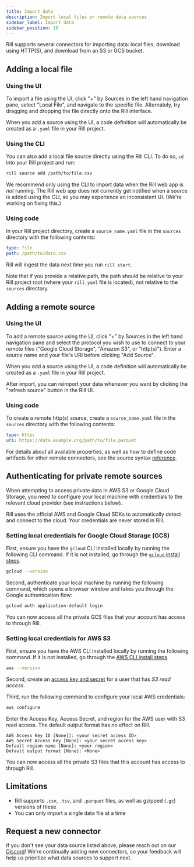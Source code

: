 ```yaml
---
title: Import data
description: Import local files or remote data sources
sidebar_label: Import data
sidebar_position: 10
---
```


Rill supports several connectors for importing data: local files, download using HTTP(S), and download from an S3 or GCS bucket. 

## Adding a local file

### Using the UI

To import a file using the UI, click "+" by Sources in the left hand navigation pane, select "Local File", and navigate to the specific file. Alternately, try dragging and dropping the file directly onto the Rill interface.

When you add a source using the UI, a code definition will automatically be created as a `.yaml` file in your Rill project.

### Using the CLI

You can also add a local file source directly using the Rill CLI. To do so, `cd` into your Rill project and run:
```bash
rill source add /path/to/file.csv
```

We recommend only using the CLI to import data when the Rill web app is *not* running. The Rill web app does not currently get notified when a source is added using the CLI, so you may experience an inconsistent UI. (We're working on fixing this.)

### Using code

In your Rill project directory, create a `source_name.yaml` file in the `sources` directory with the following contents:

```yaml
type: file
path: /path/to/data.csv
```

Rill will ingest the data next time you run `rill start`.

Note that if you provide a relative path, the path should be relative to your Rill project root (where your `rill.yaml` file is located), not relative to the `sources` directory.

## Adding a remote source

### Using the UI

To add a remote source using the UI, click "+" by Sources in the left hand navigation pane and select the protocol you wish to use to connect to your remote files ("Google Cloud Storage", "Amazon S3", or "http(s)"). Enter a source name and your file's URI before clicking "Add Source".

When you add a source using the UI, a code definition will automatically be created as a `.yaml` file in your Rill project.

After import, you can reimport your data whenever you want by clicking the "refresh source" button in the Rill UI.

### Using code

To create a remote http(s) source, create a `source_name.yaml` file in the `sources` directory with the following contents:

```yaml
type: https
uri: https://data.example.org/path/to/file.parquet
```

For details about all available properties, as well as how to define code artifacts for other remote connectors, see the source syntax [reference](../reference/sources.md).

## Authenticating for private remote sources

When attempting to access private data in AWS S3 or Google Cloud Storage, you need to configure your local machine with credentials to the relevant cloud provider (see instructions below).

Rill uses the official AWS and Google Cloud SDKs to automatically detect and connect to the cloud. Your credentials are never stored in Rill.

### Setting local credentials for Google Cloud Storage (GCS)

First, ensure you have the `gcloud` CLI installed locally by running the following CLI command. If it is not installed, go through the [`gcloud` install steps](https://cloud.google.com/sdk/docs/install).

```bash
gcloud --version
```

Second, authenticate your local machine by running the following command, which opens a browser window and takes you through the Google authentication flow:

```bash
gcloud auth application-default login
```

You can now access all the private GCS files that your account has access to through Rill.

### Setting local credentials for AWS S3

First, ensure you have the AWS CLI installed locally by running the following command. If it is not installed, go through the [AWS CLI install steps](https://docs.aws.amazon.com/cli/latest/userguide/cli-chap-getting-started.html).

```bash
aws --version
```

Second, create an [access key and secret](https://docs.aws.amazon.com/IAM/latest/UserGuide/id_credentials_access-keys.html) for a user that has _S3 read access_.

Third, run the following command to configure your local AWS credentials:

```bash
aws configure
```

Enter the Access Key, Access Secret, and region for the AWS user with S3 read access. The default output format has no effect on Rill.

```
AWS Access Key ID [None]]: <your secret access ID>
AWS Secret Access Key [None]: <your secret access key>
Default region name [None]: <your region>
Default output format [None]: <None>
```

You can now access all the private S3 files that this account has access to through Rill.

## Limitations

- Rill supports `.csv`, `.tsv`, and `.parquet` files, as well as gzipped (`.gz`) versions of these
- You can only import a single data file at a time

## Request a new connector

If you don't see your data source listed above, please reach out on our [Discord](https://discord.gg/eEvSYHdfWK)! We're continually adding new connectors, so your feedback will help us prioritize what data sources to support next.

